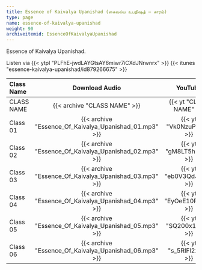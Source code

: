 ```yaml
---
title: Essence of Kaivalya Upanishad (கைவல்ய உபநிஷத் – சாரம்)
type: page
name: essence-of-kaivalya-upanishad
weight: 90
archiveitemid: EssenceOfKaivalyaUpanishad
---
```


Essence of Kaivalya Upanishad.

Listen via {{< ytpl "PLFhE-jwdLAYGtsAY6miwr7iCXdJNrwnrx" >}} {{< itunes "essence-kaivalya-upanishad/id879266675" >}}

Class Name | Download Audio | YouTube
:---|:---:|:---:
CLASS NAME | {{< archive "CLASS NAME" >}} | {{< yt "CLASS NAME" >}}
Class 01 | {{< archive "Essence_Of_Kaivalya_Upanishad_01.mp3" >}} | {{< yt "Vk0NzuPcTwI" >}}
Class 02 | {{< archive "Essence_Of_Kaivalya_Upanishad_02.mp3" >}} | {{< yt "gM8LT5hE3sg" >}}
Class 03 | {{< archive "Essence_Of_Kaivalya_Upanishad_03.mp3" >}} | {{< yt "eb0V3QdJq0Q" >}}
Class 04 | {{< archive "Essence_Of_Kaivalya_Upanishad_04.mp3" >}} | {{< yt "EyOeE10F6BM" >}}
Class 05 | {{< archive "Essence_Of_Kaivalya_Upanishad_05.mp3" >}} | {{< yt "SQ200x1jr-M" >}}
Class 06 | {{< archive "Essence_Of_Kaivalya_Upanishad_06.mp3" >}} | {{< yt "s_5RIFl2xAw" >}}
